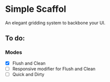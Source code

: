 # Simple Scaffol
An elegant gridding system to backbone your UI.

## To do:
### Modes
- [x] Flush and Clean
- [ ] Responsive modifier for Flush and Clean
- [ ] Quick and Dirty
